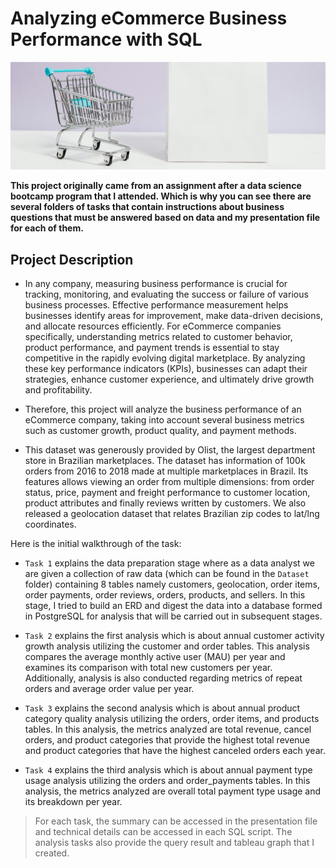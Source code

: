 # Analyzing eCommerce Business Performance with SQL

![Project Header](https://raw.githubusercontent.com/mcikalmerdeka/Analyzing-eCommerce-Business-Performance-with-SQL/refs/heads/main/Assets/Project%20Header.jpg)

**This project originally came from an assignment after a data science bootcamp program that I attended. Which is why you can see there are several folders of tasks that contain instructions about business questions that must be answered based on data and my presentation file for each of them.**

## Project Description 

- In any company, measuring business performance is crucial for tracking, monitoring, and evaluating the success or failure of various business processes. Effective performance measurement helps businesses identify areas for improvement, make data-driven decisions, and allocate resources efficiently. For eCommerce companies specifically, understanding metrics related to customer behavior, product performance, and payment trends is essential to stay competitive in the rapidly evolving digital marketplace. By analyzing these key performance indicators (KPIs), businesses can adapt their strategies, enhance customer experience, and ultimately drive growth and profitability.

- Therefore, this project will analyze the business performance of an eCommerce company, taking into account several business metrics such as customer growth, product quality, and payment methods.

- This dataset was generously provided by Olist, the largest department store in Brazilian marketplaces. The dataset has information of 100k orders from 2016 to 2018 made at multiple marketplaces in Brazil. Its features allows viewing an order from multiple dimensions: from order status, price, payment and freight performance to customer location, product attributes and finally reviews written by customers. We also released a geolocation dataset that relates Brazilian zip codes to lat/lng coordinates.

Here is the initial walkthrough of the task:

- `Task 1` explains the data preparation stage where as a data analyst we are given a collection of raw data (which can be found in the `Dataset` folder) containing 8 tables namely customers, geolocation, order items, order payments, order reviews, orders, products, and sellers. In this stage, I tried to build an ERD and digest the data into a database formed in PostgreSQL for analysis that will be carried out in subsequent stages.

- `Task 2` explains the first analysis which is about annual customer activity growth analysis utilizing the customer and order tables. This analysis compares the average monthly active user (MAU) per year and examines its comparison with total new customers per year. Additionally, analysis is also conducted regarding metrics of repeat orders and average order value per year.

- `Task 3` explains the second analysis which is about annual product category quality analysis utilizing the orders, order items, and products tables. In this analysis, the metrics analyzed are total revenue, cancel orders, and product categories that provide the highest total revenue and product categories that have the highest canceled orders each year.

- `Task 4` explains the third analysis which is about annual payment type usage analysis utilizing the orders and order_payments tables. In this analysis, the metrics analyzed are overall total payment type usage and its breakdown per year.

> For each task, the summary can be accessed in the presentation file and technical details can be accessed in each SQL script. The analysis tasks also provide the query result and tableau graph that I created.